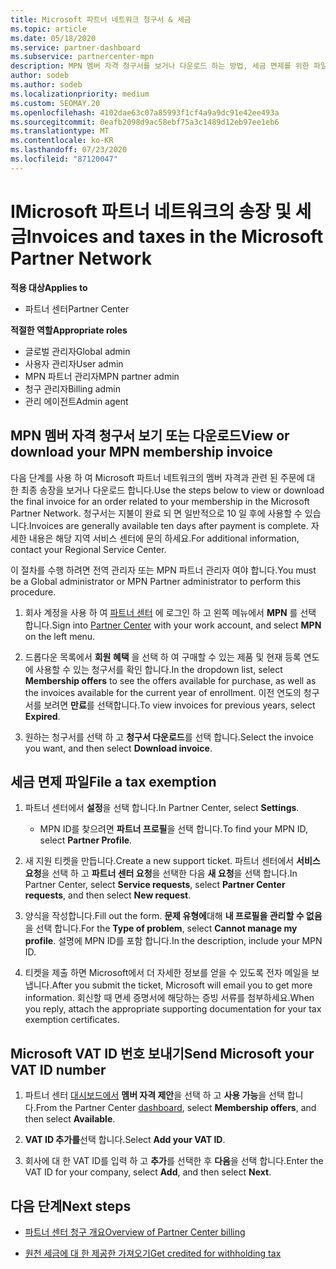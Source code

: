 ```yaml
---
title: Microsoft 파트너 네트워크 청구서 & 세금
ms.topic: article
ms.date: 05/18/2020
ms.service: partner-dashboard
ms.subservice: partnercenter-mpn
description: MPN 멤버 자격 청구서를 보거나 다운로드 하는 방법, 세금 면제를 위한 파일 방법 및 Microsoft VAT ID 번호를 보내는 방법에 대해 알아봅니다.
author: sodeb
ms.author: sodeb
ms.localizationpriority: medium
ms.custom: SEOMAY.20
ms.openlocfilehash: 4102dae63c07a85993f1cf4a9a9dc91e42ee493a
ms.sourcegitcommit: 0eafb2098d9ac58ebf75a3c1489d12eb97ee1eb6
ms.translationtype: MT
ms.contentlocale: ko-KR
ms.lasthandoff: 07/23/2020
ms.locfileid: "87120047"
---
```

# <a name="invoices-and-taxes-in-the-microsoft-partner-network"></a><span data-ttu-id="47ff4-103">IMicrosoft 파트너 네트워크의 송장 및 세금</span><span class="sxs-lookup"><span data-stu-id="47ff4-103">Invoices and taxes in the Microsoft Partner Network</span></span>

<span data-ttu-id="47ff4-104">**적용 대상**</span><span class="sxs-lookup"><span data-stu-id="47ff4-104">**Applies to**</span></span>

- <span data-ttu-id="47ff4-105">파트너 센터</span><span class="sxs-lookup"><span data-stu-id="47ff4-105">Partner Center</span></span>

<span data-ttu-id="47ff4-106">**적절한 역할**</span><span class="sxs-lookup"><span data-stu-id="47ff4-106">**Appropriate roles**</span></span>

- <span data-ttu-id="47ff4-107">글로벌 관리자</span><span class="sxs-lookup"><span data-stu-id="47ff4-107">Global admin</span></span>
- <span data-ttu-id="47ff4-108">사용자 관리자</span><span class="sxs-lookup"><span data-stu-id="47ff4-108">User admin</span></span>
- <span data-ttu-id="47ff4-109">MPN 파트너 관리자</span><span class="sxs-lookup"><span data-stu-id="47ff4-109">MPN partner admin</span></span>
- <span data-ttu-id="47ff4-110">청구 관리자</span><span class="sxs-lookup"><span data-stu-id="47ff4-110">Billing admin</span></span>
- <span data-ttu-id="47ff4-111">관리 에이전트</span><span class="sxs-lookup"><span data-stu-id="47ff4-111">Admin agent</span></span>

## <a name="view-or-download-your-mpn-membership-invoice"></a><span data-ttu-id="47ff4-112">MPN 멤버 자격 청구서 보기 또는 다운로드</span><span class="sxs-lookup"><span data-stu-id="47ff4-112">View or download your MPN membership invoice</span></span>

<span data-ttu-id="47ff4-113">다음 단계를 사용 하 여 Microsoft 파트너 네트워크의 멤버 자격과 관련 된 주문에 대 한 최종 송장을 보거나 다운로드 합니다.</span><span class="sxs-lookup"><span data-stu-id="47ff4-113">Use the steps below to view or download the final invoice for an order related to your membership in the Microsoft Partner Network.</span></span> <span data-ttu-id="47ff4-114">청구서는 지불이 완료 되 면 일반적으로 10 일 후에 사용할 수 있습니다.</span><span class="sxs-lookup"><span data-stu-id="47ff4-114">Invoices are generally available ten days after payment is complete.</span></span> <span data-ttu-id="47ff4-115">자세한 내용은 해당 지역 서비스 센터에 문의 하세요.</span><span class="sxs-lookup"><span data-stu-id="47ff4-115">For additional information, contact your Regional Service Center.</span></span>  

<span data-ttu-id="47ff4-116">이 절차를 수행 하려면 전역 관리자 또는 MPN 파트너 관리자 여야 합니다.</span><span class="sxs-lookup"><span data-stu-id="47ff4-116">You must be a Global administrator or MPN Partner administrator to perform this procedure.</span></span> 

1.  <span data-ttu-id="47ff4-117">회사 계정을 사용 하 여 [파트너 센터](https://partner.microsoft.com/dashboard/home) 에 로그인 하 고 왼쪽 메뉴에서 **MPN** 를 선택 합니다.</span><span class="sxs-lookup"><span data-stu-id="47ff4-117">Sign into [Partner Center](https://partner.microsoft.com/dashboard/home) with your work account, and select **MPN** on the left menu.</span></span>

4.  <span data-ttu-id="47ff4-118">드롭다운 목록에서 **회원 혜택** 을 선택 하 여 구매할 수 있는 제품 및 현재 등록 연도에 사용할 수 있는 청구서를 확인 합니다.</span><span class="sxs-lookup"><span data-stu-id="47ff4-118">In the dropdown list, select **Membership offers** to see the offers available for purchase, as well as the invoices available for the current year of enrollment.</span></span> <span data-ttu-id="47ff4-119">이전 연도의 청구서를 보려면 **만료**를 선택합니다.</span><span class="sxs-lookup"><span data-stu-id="47ff4-119">To view invoices for previous years, select **Expired**.</span></span>

6.  <span data-ttu-id="47ff4-120">원하는 청구서를 선택 하 고 **청구서 다운로드**를 선택 합니다.</span><span class="sxs-lookup"><span data-stu-id="47ff4-120">Select the invoice you want, and then select **Download invoice**.</span></span> 

## <a name="file-a-tax-exemption"></a><span data-ttu-id="47ff4-121">세금 면제 파일</span><span class="sxs-lookup"><span data-stu-id="47ff4-121">File a tax exemption</span></span>

1.  <span data-ttu-id="47ff4-122">파트너 센터에서 **설정**을 선택 합니다.</span><span class="sxs-lookup"><span data-stu-id="47ff4-122">In Partner Center, select **Settings**.</span></span>
    - <span data-ttu-id="47ff4-123">MPN ID를 찾으려면 **파트너 프로필**을 선택 합니다.</span><span class="sxs-lookup"><span data-stu-id="47ff4-123">To find your MPN ID, select **Partner Profile**.</span></span>

2.  <span data-ttu-id="47ff4-124">새 지원 티켓을 만듭니다.</span><span class="sxs-lookup"><span data-stu-id="47ff4-124">Create a new support ticket.</span></span> <span data-ttu-id="47ff4-125">파트너 센터에서 **서비스 요청**을 선택 하 고 **파트너 센터 요청**을 선택한 다음 **새 요청**을 선택 합니다.</span><span class="sxs-lookup"><span data-stu-id="47ff4-125">In Partner Center, select **Service requests**, select **Partner Center requests**, and then select **New request**.</span></span>

3.  <span data-ttu-id="47ff4-126">양식을 작성합니다.</span><span class="sxs-lookup"><span data-stu-id="47ff4-126">Fill out the form.</span></span> <span data-ttu-id="47ff4-127">**문제 유형에**대해 **내 프로필을 관리할 수 없음**을 선택 합니다.</span><span class="sxs-lookup"><span data-stu-id="47ff4-127">For the **Type of problem**, select **Cannot manage my profile**.</span></span> <span data-ttu-id="47ff4-128">설명에 MPN ID를 포함 합니다.</span><span class="sxs-lookup"><span data-stu-id="47ff4-128">In the description, include your MPN ID.</span></span>

4.  <span data-ttu-id="47ff4-129">티켓을 제출 하면 Microsoft에서 더 자세한 정보를 얻을 수 있도록 전자 메일을 보냅니다.</span><span class="sxs-lookup"><span data-stu-id="47ff4-129">After you submit the ticket, Microsoft will email you to get more information.</span></span> <span data-ttu-id="47ff4-130">회신할 때 면세 증명서에 해당하는 증빙 서류를 첨부하세요.</span><span class="sxs-lookup"><span data-stu-id="47ff4-130">When you reply, attach the appropriate supporting documentation for your tax exemption certificates.</span></span>

## <a name="send-microsoft-your-vat-id-number"></a><span data-ttu-id="47ff4-131">Microsoft VAT ID 번호 보내기</span><span class="sxs-lookup"><span data-stu-id="47ff4-131">Send Microsoft your VAT ID number</span></span>

1.  <span data-ttu-id="47ff4-132">파트너 센터 [대시보드에서](https://partner.microsoft.com/dashboard/home) **멤버 자격 제안**을 선택 하 고 **사용 가능**을 선택 합니다.</span><span class="sxs-lookup"><span data-stu-id="47ff4-132">From the Partner Center [dashboard](https://partner.microsoft.com/dashboard/home), select **Membership offers**, and then select **Available**.</span></span> 

2.  <span data-ttu-id="47ff4-133">**VAT ID 추가를**선택 합니다.</span><span class="sxs-lookup"><span data-stu-id="47ff4-133">Select **Add your VAT ID**.</span></span> 

3.  <span data-ttu-id="47ff4-134">회사에 대 한 VAT ID를 입력 하 고 **추가**를 선택한 후 **다음**을 선택 합니다.</span><span class="sxs-lookup"><span data-stu-id="47ff4-134">Enter the VAT ID for your company, select **Add**, and then select **Next**.</span></span> 

## <a name="next-steps"></a><span data-ttu-id="47ff4-135">다음 단계</span><span class="sxs-lookup"><span data-stu-id="47ff4-135">Next steps</span></span>

- [<span data-ttu-id="47ff4-136">파트너 센터 청구 개요</span><span class="sxs-lookup"><span data-stu-id="47ff4-136">Overview of Partner Center billing</span></span>](billing-basics.md)

- [<span data-ttu-id="47ff4-137">원천 세금에 대 한 제공한 가져오기</span><span class="sxs-lookup"><span data-stu-id="47ff4-137">Get credited for withholding tax</span></span>](withholding-tax-credit-form.md)